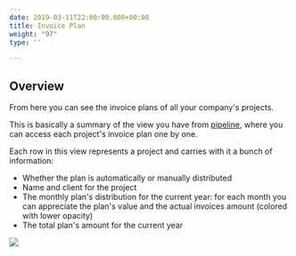```yaml
---
date: 2019-03-11T22:00:00.000+00:00
title: Invoice Plan
weight: "97"
type: ''

---
```

## Overview

From here you can see the invoice plans of all your company's projects.

This is basically a summary of the view you have from [pipeline](/pipeline/index/#invoice-plan), where you can access each project's invoice plan one by one.

Each row in this view represents a project and carries with it a bunch of information:

* Whether the plan is automatically or manually distributed
* Name and client for the project
* The monthly plan's distribution for the current year: for each month you can appreciate the plan's value and the actual invoices amount (colored with lower opacity)
* The total plan's amount for the current year

![](/uploads/2019/03/11/economics-invoice-plan.png)